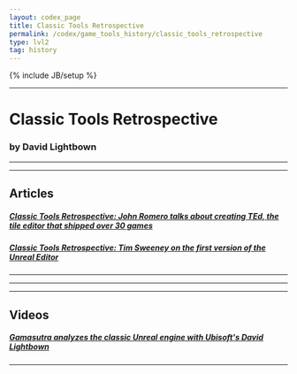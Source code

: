 ```yaml
---
layout: codex_page
title: Classic Tools Retrospective
permalink: /codex/game_tools_history/classic_tools_retrospective
type: lvl2
tag: history
---
```

{% include JB/setup %}

------

# Classic Tools Retrospective
### by David Lightbown

------
------
## Articles

##### [Classic Tools Retrospective: John Romero talks about creating TEd, the tile editor that shipped over 30 games](https://www.gamasutra.com/blogs/DavidLightbown/20170223/289955/Classic_Tools_Retrospective_John_Romero_talks_about_creating_TEd_the_tile_editor_that_shipped_over_30_games.php)


##### [Classic Tools Retrospective: Tim Sweeney on the first version of the Unreal Editor](https://www.gamasutra.com/blogs/DavidLightbown/20180109/309414/Classic_Tools_Retrospective_Tim_Sweeney_on_the_first_version_of_the_Unreal_Editor.php)

------

------
------
## Videos

##### [Gamasutra analyzes the classic Unreal engine with Ubisoft's David Lightbown](https://www.youtube.com/watch?v=Ldo0J0M8NKc)

------